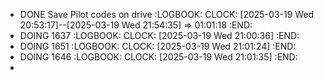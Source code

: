 - DONE Save Pilot codes on drive
  :LOGBOOK:
  CLOCK: [2025-03-19 Wed 20:53:17]--[2025-03-19 Wed 21:54:35] =>  01:01:18
  :END:
- DOING 1637
  :LOGBOOK:
  CLOCK: [2025-03-19 Wed 21:00:36]
  :END:
- DOING 1651
  :LOGBOOK:
  CLOCK: [2025-03-19 Wed 21:01:24]
  :END:
- DOING 1646
  :LOGBOOK:
  CLOCK: [2025-03-19 Wed 21:01:35]
  :END:
-